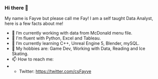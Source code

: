 ### Hi there 👋

My name is Fayve but please call me Fay!
I am a self taught Data Analyst, here is a few facts about me!

- 🔭 I’m currently working with data from McDonald menu file.
- 🥸 I'm fluent with Python, Excel and Tableau.
- 🌱 I’m currently learning C++, Unreal Engine 5, Blender, mySQL.
- 👾 My hobbies are: Game Dev, Working with Data, Reading and Ice Skating.
- 📫 How to reach me:
- - Twitter: https://twitter.com/csFayve
<!--
**csfayve/csfayve** is a ✨ _special_ ✨ repository because its `README.md` (this file) appears on your GitHub profile.

Here are some ideas to get you started:

- 🔭 I’m currently working on ...
- 🌱 I’m currently learning ...
- 👯 I’m looking to collaborate on ...
- 🤔 I’m looking for help with ...
- 💬 Ask me about ...
- 📫 How to reach me: ...
- 😄 Pronouns: ...
- ⚡ Fun fact: ...
-->
